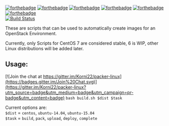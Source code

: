 [![forthebadge](http://forthebadge.com/images/badges/powered-by-electricity.svg)](http://forthebadge.com)
[![forthebadge](http://forthebadge.com/images/badges/gluten-free.svg)](http://forthebadge.com)
[![forthebadge](http://forthebadge.com/images/badges/built-with-love.svg)](http://forthebadge.com)
[![forthebadge](http://forthebadge.com/images/badges/uses-badges.svg)](http://forthebadge.com)
[![forthebadge](http://forthebadge.com/images/badges/compatibility-betamax.svg)](http://forthebadge.com)
[![forthebadge](http://forthebadge.com/images/badges/as-seen-on-tv.svg)](http://forthebadge.com)
<br>[![Build Status](https://travis-ci.org/Korni22/packer-linux.svg?branch=master)](https://travis-ci.org/Korni22/packer-linux)

These are scripts that can be used to automatically create images for an OpenStack Environment.

Currently, only Scripts for CentOS 7 are considered stable, 6 is WIP, other Linux distributions will be added later.

## Usage:

[![Join the chat at https://gitter.im/Korni22/packer-linux](https://badges.gitter.im/Join%20Chat.svg)](https://gitter.im/Korni22/packer-linux?utm_source=badge&utm_medium=badge&utm_campaign=pr-badge&utm_content=badge)
`bash build.sh $dist $task`

Current options are:
</br>`$dist` = `centos`, `ubuntu-14.04`, `ubuntu-15.04`
</br>`$task` = `build`, `pack`, `upload`, `deploy`, `complete`
